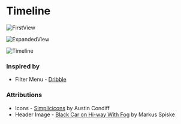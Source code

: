 # Timeline

![FirstView](https://cldup.com/M844252uwM.png)

![ExpandedView](https://cldup.com/dxCYn4d93S.png)

![Timeline](https://cldup.com/w98tGoP79d.gif)

### Inspired by
* Filter Menu - [Dribble](https://dribbble.com/shots/1956586-Filter-Menu)


### Attributions
* Icons - [Simplicicons](https://thenounproject.com/acondiff/collection/simplicicons/) by Austin Condiff
* Header Image - [Black Car on Hi-way With Fog](https://www.pexels.com/photo/black-car-on-hi-way-with-fog-226460/) by Markus Spiske